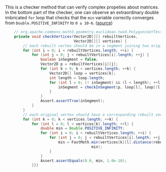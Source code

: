 This is a checker method that can verify complex propeties about matrices. 
In the bottom part of the checker, one can observe an extraordinary double imbricated ```for``` loop that checks that the ```min``` variable correctly converges from `Double.POSITIVE_INFINITY` to `0 ± 10-6`. ([source](https://github.com/wardev/commons-math-optimizers/blob/c88ba4f6a2ce627ed3c4a1b8aefb19550be72357/src/test/java/org/apache/commons/math/geometry/euclidean/twod/PolygonsSetTest.java#L867))

```java
    // org.apache.commons.math3.geometry.euclidean.twod.PolygonsSetTest
    private void checkVertices(Vector2D[][] rebuiltVertices,
                               Vector2D[][] vertices) {
        // each rebuilt vertex should be in a segment joining two original vertices
        for (int i = 0; i < rebuiltVertices.length; ++i) {
            for (int j = 0; j < rebuiltVertices[i].length; ++j) {
                boolean inSegment = false;
                Vector2D p = rebuiltVertices[i][j];
                for (int k = 0; k < vertices.length; ++k) {
                    Vector2D[] loop = vertices[k];
                    int length = loop.length;
                    for (int l = 0; (! inSegment) && (l < length); ++l) {
                        inSegment = checkInSegment(p, loop[l], loop[(l + 1) % length], 1.0e-10);
                    }
                }
                Assert.assertTrue(inSegment);
            }
        }
        // each original vertex should have a corresponding rebuilt vertex
        for (int k = 0; k < vertices.length; ++k) {
            for (int l = 0; l < vertices[k].length; ++l) {
                double min = Double.POSITIVE_INFINITY;
                for (int i = 0; i < rebuiltVertices.length; ++i) {
                    for (int j = 0; j < rebuiltVertices[i].length; ++j) {
                        min = FastMath.min(vertices[k][l].distance(rebuiltVertices[i][j]),
                                       min);
                    }
                }
                Assert.assertEquals(0.0, min, 1.0e-10);
            }}}
```
